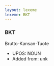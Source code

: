 ```yaml
---
layout: lexeme
lexeme: BKT
---
```


###  BKT

Brutto-Kansan-Tuote
* UPOS:  NOUN
* Added from:  unk

